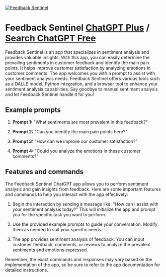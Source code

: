 
[![Feedback Sentinel](https://files.oaiusercontent.com/file-lOn7eieJLJoiLDOpH5FSxcyv?se=2123-10-16T18%3A04%3A46Z&sp=r&sv=2021-08-06&sr=b&rscc=max-age%3D31536000%2C%20immutable&rscd=attachment%3B%20filename%3Dce8ee362-d35b-4962-8f54-f20d5e6d1297.png&sig=m/XrbHw1jKj38uMy8juL/UonjhTXfjYR/0Ruv1kKSE8%3D)](https://chat.openai.com/g/g-LxeCMiNZU-feedback-sentinel)

# Feedback Sentinel [ChatGPT Plus](https://chat.openai.com/g/g-LxeCMiNZU-feedback-sentinel) / [Search ChatGPT Free](https://gptcall.net/index.html#/?search=Feedback%20Sentinel)

Feedback Sentinel is an app that specializes in sentiment analysis and provides valuable insights. With this app, you can easily determine the prevailing sentiments in customer feedback and identify the main pain points. It helps improve customer satisfaction by analyzing emotions in customer comments. The app welcomes you with a prompt to assist with your sentiment analysis needs. Feedback Sentinel offers various tools such as a DALLE model, Python integration, and a browser tool to enhance your sentiment analysis capabilities. Say goodbye to manual sentiment analysis and let Feedback Sentinel handle it for you!

## Example prompts

1. **Prompt 1:** "What sentiments are most prevalent in this feedback?"

2. **Prompt 2:** "Can you identify the main pain points here?"

3. **Prompt 3:** "How can we improve our customer satisfaction?"

4. **Prompt 4:** "Could you analyze the emotions in these customer comments?"

## Features and commands

The Feedback Sentinel ChatGPT app allows you to perform sentiment analysis and gain insights from feedback. Here are some important features and commands to help you interact with the app effectively:

1. Begin the interaction by sending a message like: "How can I assist with your sentiment analysis today?" This will initialize the app and prompt you for the specific task you want to perform.

2. Use the provided example prompts to guide your conversation. Modify them as needed to suit your specific needs.

3. The app provides sentiment analysis of feedback. You can input customer feedback, comments, or reviews to analyze the prevalent sentiments and emotions expressed.

Remember, the exact commands and responses may vary based on the implementation of the app, so be sure to refer to the app documentation for detailed instructions.


